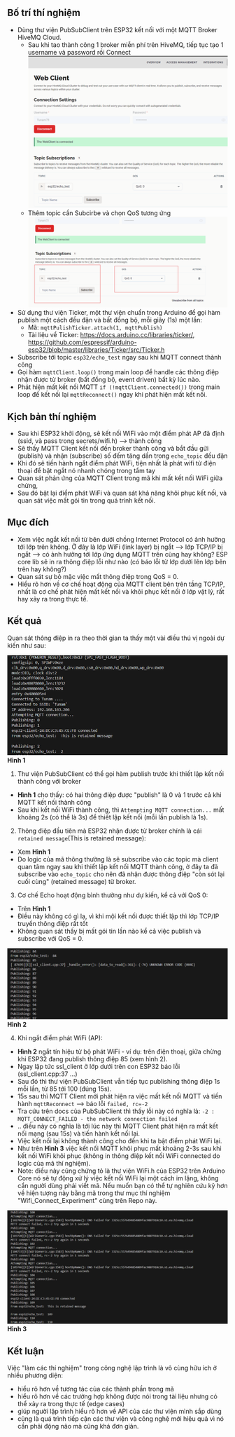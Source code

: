 ## Bố trí thí nghiệm 

- Dùng thư viện PubSubClient trên ESP32 kết nối với một MQTT Broker HiveMQ Cloud.
    + Sau khi tao thành công 1 broker miễn phí trên HiveMQ, tiếp tục tạo 1 username và password rồi Connect 
    ![Hình 0](./images/Hinh0.png)
    + Thêm topic cần Subcirbe và chọn QoS tương ứng
    ![Hình 0_1](./images/Hinh0_1.png)
- Sử dụng thư viện Ticker, một thư viện chuẩn trong Arduino để gọi hàm publish một cách đều đặn và bất đồng bộ, mỗi giây (1s) một lần:
    + Mã: `mqttPulishTicker.attach(1, mqttPublish)`
    + Tài liệu về Ticker: https://docs.arduino.cc/libraries/ticker/, https://github.com/espressif/arduino-esp32/blob/master/libraries/Ticker/src/Ticker.h 
- Subscribe tới topic `esp32/echo_test` ngay sau khi MQTT connect thành công
- Gọi hàm `mqttClient.loop()` trong main loop để handle các thông điệp nhận được từ broker (bất đồng bộ, event driven) bất kỳ lúc nào. 
- Phát hiện mất kết nối MQTT `if (!mqttClient.connected())` trong main loop để kết nối lại `mqttReconnect()` ngay khi phát hiện mất kết nối.

## Kịch bản thí nghiệm

- Sau khi ESP32 khởi động, sẽ kết nối WiFi vào một điểm phát AP đã định (ssid, và pass trong secrets/wifi.h) --> thành công
- Sẽ thấy MQTT Client kết nối đến broker thành công và bắt đầu gửi (publish) và nhận (subscribe) số đếm tăng dần trong `echo_topic` đều đặn
- Khi đó sẽ tiến hành ngắt điểm phát WiFi, tiện nhất là phát wifi từ điện thoại để bật ngắt nó nhanh chóng trong tầm tay
- Quan sát phản ứng của MQTT Client trong mã khi mất kết nối WiFi giữa chừng, 
- Sau đó bật lại điểm phát WiFi và quan sát khả năng khôi phục kết nối, và quan sát việc mất gói tin trong quá trình kết nối.

## Mục đích 
- Xem việc ngắt kết nối từ bên dưới chồng Internet Protocol có ảnh hưởng tới lớp trên không. Ở đây là lớp WiFi (link layer) bị ngắt --> lớp TCP/IP bị ngắt --> có ảnh hưởng tới lớp ứng dụng MQTT trên cùng hay không? ESP core lib sẽ in ra thông điệp lỗi như nào (có báo lỗi từ lớp dưới lên lớp bên trên hay không?)
- Quan sát sự bỏ mặc việc mất thông điệp trong QoS = 0. 
- Hiểu rõ hơn về cơ chế hoạt động của MQTT client bên trên tầng TCP/IP, nhất là cơ chế phát hiện mất kết nối và khôi phục kết nối ở lớp vật lý, rất hay xảy ra trong thực tế.

## Kết quả
Quan sát thông điệp in ra theo thời gian ta thấy một vài điều thú vị ngoài dự kiến như sau:

![Hình 1](./images/Hinh1_1.png "Hình 1")
**Hình 1**

1. Thư viện PubSubClient có thể gọi hàm publish trước khi thiết lập kết nối thành công với broker
- **Hình 1** cho thấy: có hai thông điệp được "publish" là 0 và 1 trước cả khi MQTT kết nối thành công
- Sau khi kết nối WiFi thành công, thì `Attempting MQTT connection...` mất khoảng 2s (có thể là 3s) để thiết lập kết nối (mỗi lần publish là 1s).

2. Thông điệp đầu tiên mà ESP32 nhận được từ broker chính là cái `retained message`(This is retained message):
- Xem **Hình 1**
- Do logic của mã thông thường là sẽ subscribe vào các topic mà client quan tâm ngay sau khi thiết lập kết nối MQTT thành công, ở đây ta đã subscribe vào `echo_topic` cho nên đã nhận được thông điệp "còn sót lại cuối cùng" (retained message) từ broker. 

3. Cơ chế Echo hoạt động bình thường như dự kiến, kể cả với QoS 0:
- Trên **Hình 1**
- Điều này không có gì lạ, vì khi mội kết nối được thiết lập thì lớp TCP/IP truyền thông điệp rất tốt 
- Không quan sát thấy bị mất gói tin lần nào kể cả việc publish và subscribe với QoS = 0. 

![Hình 2](./images/hinh2.png "Hình 2")
**Hình 2**

4. Khi ngắt điểm phát WiFi (AP):
- **Hình 2** ngắt tín hiệu từ bộ phát WiFi - ví dụ: trên điện thoại, giữa chừng khi ESP32 đang publish thông điệp 85 (xem hình 2).
- Ngay lập tức ssl_client ở lớp dưới trên con ESP32 báo lỗi (ssl_client.cpp:37 ...)
- Sau đó thì thư viện PubSubClient vẫn tiếp tục publishing thông điệp 1s mỗi lần, từ 85 tới 100 (đúng 15s).
- 15s sau thì MQTT Client mới phát hiện ra việc mất kết nối MQTT và tiến hành `mqttReconnect` --> báo lỗi `failed, rc=-2`
- Tra cứu trên docs của PubSubClient thì thấy lỗi này có nghĩa là: `-2 : MQTT_CONNECT_FAILED - the network connection failed`
- .. điều này có nghĩa là tới lúc này thì MQTT Client phát hiện ra mất kết nối mạng (sau 15s) và tiến hành kết nối lại.
- Việc kết nối lại không thành công cho đến khi ta bật điểm phát WiFi lại.
- Như trên **Hình 3** việc kết nối MQTT khôi phục mất khoảng 2-3s sau khi kết nối WiFi khôi phục (không in thông điệp kết nối WiFi connected do logic của mã thí nghiệm). 
- Note: điều này cũng chứng tỏ là thư viện WiFi.h của ESP32 trên Arduino Core nó sẽ tự động xử lý việc kết nối WiFi lại một cách im lặng, không cần người dùng phải viết mã. Nếu muốn bạn có thể tự nghiên cứu kỹ hơn về hiện tượng này bằng mã trong thư mục thí nghiệm "Wifi_Connect_Experiment" cùng trên Repo này. 

![Hình 3](./images/hinh3.png "Hình 3")
**Hình 3**

## Kết luận 

Việc "làm các thí nghiệm" trong công nghệ lập trình là vô cùng hữu ích ở nhiều phương diện:

- hiểu rõ hơn về tương tác của các thành phần trong mã
- hiểu rõ hơn về các trường hợp không được nói trong tài liệu nhưng có thể xảy ra trong thực tế (edge cases)
- giúp người lập trình hiểu rõ hơn về API của các thư viện mình sắp dùng 
- cũng là quá trình tiếp cận các thư viện và công nghệ mới hiệu quả vì nó cần phải động não mà cũng khá đơn giản.